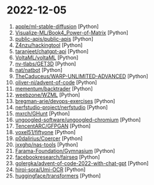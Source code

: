 # 2022-12-05

1. [apple/ml-stable-diffusion](https://github.com/apple/ml-stable-diffusion "Stable Diffusion with Core ML on Apple Silicon") [Python]
2. [Visualize-ML/Book4_Power-of-Matrix](https://github.com/Visualize-ML/Book4_Power-of-Matrix "Book_4_《矩阵力量》 | 鸢尾花书：从加减乘除到机器学习；本册有，584幅图，81个代码文件，其中18个Streamlit App；状态：清华社五审五校中；Github稿件基本稳定，欢迎提意见，会及时修改") [Python]
3. [public-apis/public-apis](https://github.com/public-apis/public-apis "A collective list of free APIs") [Python]
4. [Z4nzu/hackingtool](https://github.com/Z4nzu/hackingtool "ALL IN ONE Hacking Tool For Hackers") [Python]
5. [taranjeet/chatgpt-api](https://github.com/taranjeet/chatgpt-api "This repo is unofficial ChatGPT api. It is based on Daniel Gross's WhatsApp GPT") [Python]
6. [VoltaML/voltaML](https://github.com/VoltaML/voltaML "⚡VoltaML is a lightweight library to convert and run your ML/DL deep learning models in high performance inference runtimes like TensorRT, TorchScript, ONNX and TVM.") [Python]
7. [nv-tlabs/GET3D](https://github.com/nv-tlabs/GET3D "") [Python]
8. [nat/natbot](https://github.com/nat/natbot "Drive a browser with GPT-3") [Python]
9. [TheCaduceus/WARP-UNLIMITED-ADVANCED](https://github.com/TheCaduceus/WARP-UNLIMITED-ADVANCED "Get Unlimited amount of Data in Cloudflare's WARP VPN🔥") [Python]
10. [oliver-ni/advent-of-code](https://github.com/oliver-ni/advent-of-code "hi") [Python]
11. [mementum/backtrader](https://github.com/mementum/backtrader "Python Backtesting library for trading strategies") [Python]
12. [weebzone/WZML](https://github.com/weebzone/WZML "A Powerful Pyrogram Based Telegram Mirror Leech Bot Modded by Codewithweeb to directly Mirror to Google Drive or Leech to Telegram, with Multi Direct Links Support for Enhanced Mirroring & Leeching") [Python]
13. [bregman-arie/devops-exercises](https://github.com/bregman-arie/devops-exercises "Linux, Jenkins, AWS, SRE, Prometheus, Docker, Python, Ansible, Git, Kubernetes, Terraform, OpenStack, SQL, NoSQL, Azure, GCP, DNS, Elastic, Network, Virtualization. DevOps Interview Questions") [Python]
14. [nerfstudio-project/nerfstudio](https://github.com/nerfstudio-project/nerfstudio "A collaboration friendly studio for NeRFs") [Python]
15. [mxrch/GHunt](https://github.com/mxrch/GHunt "🕵️‍♂️ Offensive Google framework.") [Python]
16. [ungoogled-software/ungoogled-chromium](https://github.com/ungoogled-software/ungoogled-chromium "Google Chromium, sans integration with Google") [Python]
17. [TencentARC/GFPGAN](https://github.com/TencentARC/GFPGAN "GFPGAN aims at developing Practical Algorithms for Real-world Face Restoration.") [Python]
18. [voxel51/fiftyone](https://github.com/voxel51/fiftyone "The open-source tool for building high-quality datasets and computer vision models") [Python]
19. [p0dalirius/Coercer](https://github.com/p0dalirius/Coercer "A python script to automatically coerce a Windows server to authenticate on an arbitrary machine through 9 methods.") [Python]
20. [jxxghp/nas-tools](https://github.com/jxxghp/nas-tools "NAS媒体库资源归集、整理自动化工具") [Python]
21. [Farama-Foundation/Gymnasium](https://github.com/Farama-Foundation/Gymnasium "A standard API for reinforcement learning and a diverse set of reference environments (formerly Gym)") [Python]
22. [facebookresearch/fairseq](https://github.com/facebookresearch/fairseq "Facebook AI Research Sequence-to-Sequence Toolkit written in Python.") [Python]
23. [golergka/advent-of-code-2022-with-chat-gpt](https://github.com/golergka/advent-of-code-2022-with-chat-gpt "Solving Advent of Code 2022 with ChatGPT") [Python]
24. [hiroi-sora/Umi-OCR](https://github.com/hiroi-sora/Umi-OCR "OCR图片转文字识别软件，完全离线。截屏/批量导入图片，支持多国语言、合并段落、竖排文字。可排除水印区域，提取干净的文本。基于 PaddleOCR 。") [Python]
25. [huggingface/transformers](https://github.com/huggingface/transformers "🤗 Transformers: State-of-the-art Machine Learning for Pytorch, TensorFlow, and JAX.") [Python]
